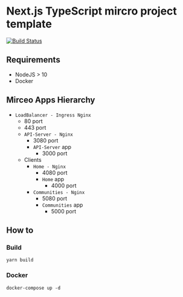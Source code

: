 # Next.js TypeScript mircro project template

[![Build Status](https://travis-ci.com/Seolhun/micro-next.svg?token=5xc2cpwdTL4RZzhfYDZ9&branch=master)](https://travis-ci.com/Seolhun/micro-next)

## Requirements

- NodeJS > 10
- Docker

## Mirceo Apps Hierarchy

- `LoadBalancer - Ingress Nginx`
  - 80 port
  - 443 port
  - `API-Server - Nginx`
    - 3080 port
    - `API-Server` app
      - 3000 port
  - Clients
    - `Home - Nginx`
      - 4080 port
      - `Home` app
        - 4000 port
    - `Communities - Nginx`
      - 5080 port
      - `Communities` app
        - 5000 port

## How to

### Build

```
yarn build
```

### Docker

```
docker-compose up -d
```
